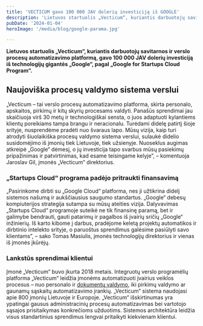 ```yaml
---
title: 'VECTICUM gavo 100 000 JAV dolerių investiciją iš GOOGLE'
description: 'Lietuvos startuolis „Vecticum“, kuriantis darbuotojų savitarnos ir verslo procesų automatizavimo platformą, gavo 100 000 JAV dolerių investiciją iš technologijų gigantės „Google“'
pubDate: '2024-01-04'
heroImage: '/media/blog/google-parama.jpg'

---
```


<strong>Lietuvos startuolis „Vecticum“, kuriantis darbuotojų savitarnos ir verslo procesų automatizavimo platformą, gavo 100 000 JAV dolerių investiciją iš technologijų gigantės „Google“, pagal „Google for Startups Cloud Program“.</strong>

<h2>Naujoviška procesų valdymo sistema verslui</h2>

„Vecticum – tai verslo procesų automatizavimo platforma, skirta personalo, apskaitos, pirkimų ir kitų skyrių procesams valdyti. Panašūs sprendimai jau skaičiuoja virš 30 metų ir technologiškai sensta, o juos adaptuoti kylantiems klientų poreikiams tampa brangu ir neracionalu. Turėdami didelę patirtį šioje srityje, nusprendėme pradėti nuo švaraus lapo. Mūsų vizija, kaip turi atrodyti šiuolaikiška procesų valdymo sistema verslui, sulaukė didelio susidomėjimo iš įmonių tiek Lietuvoje, tiek užsienyje. Nuoseklus augimas atkreipė „Google“ dėmesį, o jų investicija tapo svarbus mūsų pasiekimų pripažinimas ir patvirtinimas, kad esame teisingame kelyje”, – komentuoja Jaroslav Gil, įmonės „Vecticum“ direktorius.

<h3>„Startups Cloud“ programa padėjo pritraukti finansavimą</h3>

„Pasirinkome dirbti su „Google Cloud“ platforma, nes ji užtikrina didelį sistemos našumą ir aukščiausius saugumo standartus. „Google“ debesų kompiuterijos strategija sutampa su mūsų ateities vizija. Dalyvavimas „Startups Cloud“ programoje suteikė ne tik finansinę paramą, bet ir galimybe bendrauti, gauti patarimų ir pagalbos iš įvairių sričių „Google“ inžinierių. Iš karto kibome į darbus, pradėjome keletą projektų automatikos ir dirbtinio intelekto srityje, o paruoštus sprendimus galėsime pasiūlyti savo klientams”, – sako Tomas Masiulis, įmonės technologijų direktorius ir vienas iš įmonės įkūrėjų.

<h3>Lankstūs sprendimai klientui</h3>

Įmonė „Vecticum“ buvo įkurta 2018 metais. Integruotų verslo programėlių platforma „Vecticum“ leidžia įmonėms automatizuoti įvairius veiklos procesus – nuo personalo ir <span style="text-decoration: underline;"><a href="https://vecticum.lt/dokumentu-valdymas/">dokumentų valdymo</a></span>, iki pirkimų valdymo ar gaunamų sąskaitų automatizavimo įrankių. „Vecticum“ sistema naudojasi apie 800 įmonių Lietuvoje ir Europoje. „Vecticum“ išskirtinumas yra ypatingai gausus administracinių procesų automatizavimas bei vartotojo sąsajos prisitaikymas konkrečioms užduotims. Sistemos architektūra leidžia visus standartinius sprendimus lengvai pritaikyti kiekvienam klientui.
